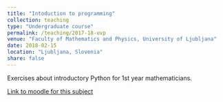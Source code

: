 ```yaml
---
title: "Intoduction to programming"
collection: teaching
type: "Undergraduate course"
permalink: /teaching/2017-18-uvp
venue: "Faculty of Mathematics and Physics, University of Ljubljana"
date: 2018-02-15
location: "Ljubljana, Slovenia"
share: false
---
```


Exercises about introductory Python for 1st year mathematicians.

[Link to moodle for this subject](https://ucilnica1718.fmf.uni-lj.si/course/view.php?id=325)
